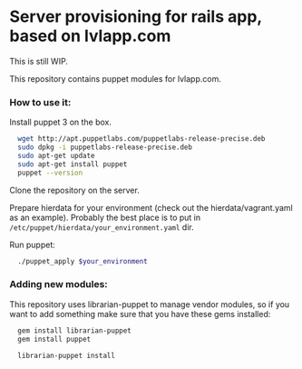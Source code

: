 # Server provisioning for rails app, based on lvlapp.com

This is still WIP.

This repository contains puppet modules for lvlapp.com.

### How to use it:

Install puppet 3 on the box.

```sh
  wget http://apt.puppetlabs.com/puppetlabs-release-precise.deb
  sudo dpkg -i puppetlabs-release-precise.deb
  sudo apt-get update
  sudo apt-get install puppet
  puppet --version
```

Clone the repository on the server.

Prepare hierdata for your environment (check out the hierdata/vagrant.yaml as an example). Probably the best place is to put in `/etc/puppet/hierdata/your_environment.yaml` dir.

Run puppet:

```sh
  ./puppet_apply $your_environment
```

### Adding new modules:

This repository uses librarian-puppet to manage vendor modules, so if you want to add something make sure that you have these gems installed:

```sh
  gem install librarian-puppet
  gem install puppet

  librarian-puppet install
```

